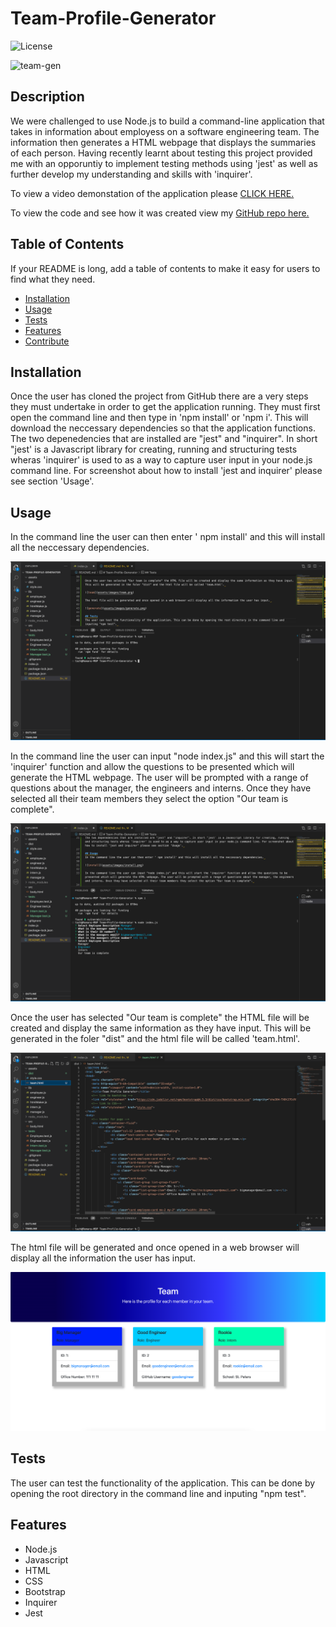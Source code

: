 # Team-Profile-Generator

![License](https://img.shields.io/badge/license-MIT-blue)

![team-gen](assets/images/team-gen.gif)

## Description
We were challenged to use Node.js to build a command-line application that takes in information about employess on a software engineering team. The information then generates a HTML webpage that displays the summaries of each person. Having recently learnt about testing this project provided me with an opporuntiy to implement testing methods using 'jest' as well as further develop my understanding and skills with 'inquirer'. 

To view a video demonstation of the application please [CLICK HERE.](https://drive.google.com/file/d/13tli5Emd1KUhHQWQc-pBWXpOL-Rnx-Rz/view) 

To view the code and see how it was created view my [GitHub repo here.](https://github.com/tajdinov/Team-Profile-Generator.git) 

## Table of Contents
If your README is long, add a table of contents to make it easy for users to find what they need.
- [Installation](#installation)
- [Usage](#usage)
- [Tests](#tests)
- [Features](#features)
- [Contribute](#contribute)

## Installation
Once the user has cloned the project from GitHub there are a very steps they must undertake in order to get the application running. 
They must first open the command line and then type in 'npm install' or 'npm i'. This will download the neccessary dependencies so that the application functions. 
The two depenedencies that are installed are "jest" and "inquirer". In short "jest' is a Javascript library for creating, running and structuring tests wheras 'inquirer' is used to as a way to capture user input in your node.js command line. For screenshot about how to install 'jest and inquirer' please see section 'Usage'. 

## Usage
In the command line the user can then enter ' npm install' and this will install all the neccessary dependencies. 

![install](assets/images/install.png)

In the command line the user can input "node index.js" and this will start the 'inquirer' function and allow the questions to be presented which will generate the HTML webpage. The user will be prompted with a range of questions about the manager, the engineers and interns. Once they have selected all their team members they select the option "Our team is complete". 

![index](assets/images/index.png)

Once the user has selected "Our team is complete" the HTML file will be created and display the same information as they have input. This will be generated in the foler "dist" and the html file will be called 'team.html'. 

![team](assets/images/team.png)

The html file will be generated and once opened in a web browser will display all the information the user has input. 

![generate](assets/images/generate.png)

## Tests
The user can test the functionality of the application. This can be done by opening the root directory in the command line and inputing "npm test". 

## Features
- Node.js
- Javascript
- HTML 
- CSS 
- Bootstrap
- Inquirer 
- Jest

